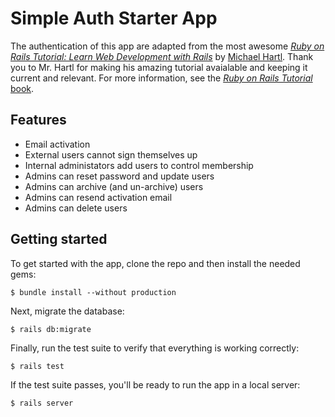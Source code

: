 # Simple Auth Starter App

The authentication of this app are adapted from the 
most awesome [*Ruby on Rails Tutorial:
Learn Web Development with Rails*](http://www.railstutorial.org/)
by [Michael Hartl](http://www.michaelhartl.com/). Thank you to Mr. Hartl
for making his amazing tutorial avaialable and keeping it current and relevant.
For more information, see the
[*Ruby on Rails Tutorial* book](http://www.railstutorial.org/book).

## Features
- Email activation
- External users cannot sign themselves up
- Internal administators add users to control membership
- Admins can reset password and update users
- Admins can archive (and un-archive) users
- Admins can resend activation email
- Admins can delete users

## Getting started

To get started with the app, clone the repo and then install the needed gems:

```
$ bundle install --without production
```

Next, migrate the database:

```
$ rails db:migrate
```

Finally, run the test suite to verify that everything is working correctly:

```
$ rails test
```

If the test suite passes, you'll be ready to run the app in a local server:

```
$ rails server
```